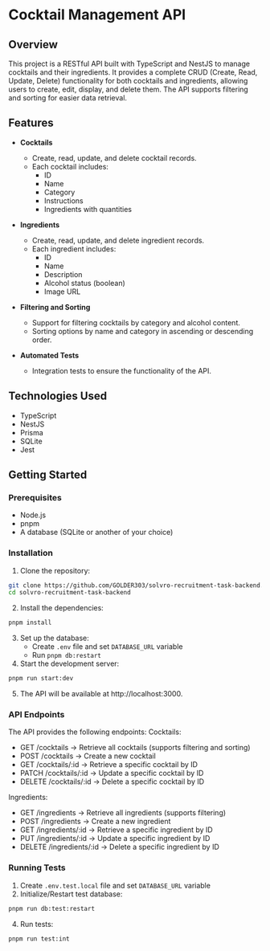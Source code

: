 # Cocktail Management API

## Overview

This project is a RESTful API built with TypeScript and NestJS to manage cocktails and their ingredients. It provides a complete CRUD (Create, Read, Update, Delete) functionality for both cocktails and ingredients, allowing users to create, edit, display, and delete them. The API supports filtering and sorting for easier data retrieval.

## Features

- **Cocktails**
  - Create, read, update, and delete cocktail records.
  - Each cocktail includes:
    - ID
    - Name
    - Category
    - Instructions
    - Ingredients with quantities

- **Ingredients**
  - Create, read, update, and delete ingredient records.
  - Each ingredient includes:
    - ID
    - Name
    - Description
    - Alcohol status (boolean)
    - Image URL

- **Filtering and Sorting**
  - Support for filtering cocktails by category and alcohol content.
  - Sorting options by name and category in ascending or descending order.

- **Automated Tests**
  - Integration tests to ensure the functionality of the API.

## Technologies Used

- TypeScript
- NestJS
- Prisma
- SQLite
- Jest

## Getting Started

### Prerequisites

- Node.js
- pnpm
- A database (SQLite or another of your choice)

### Installation
1. Clone the repository:
```bash
git clone https://github.com/GOLDER303/solvro-recruitment-task-backend.git
cd solvro-recruitment-task-backend
```
2. Install the dependencies:
```bash
pnpm install
```
3. Set up the database:
	- Create `.env` file and set `DATABASE_URL` variable
	- Run `pnpm db:restart`
4. Start the development server:
```bash
pnpm run start:dev
```
5. The API will be available at http://localhost:3000.

### API Endpoints

The API provides the following endpoints:
Cocktails:
- GET /cocktails -> Retrieve all cocktails (supports filtering and sorting)
- POST /cocktails -> Create a new cocktail
- GET /cocktails/:id -> Retrieve a specific cocktail by ID
- PATCH /cocktails/:id -> Update a specific cocktail by ID
- DELETE /cocktails/:id -> Delete a specific cocktail by ID

Ingredients:
- GET /ingredients -> Retrieve all ingredients (supports filtering)
- POST /ingredients -> Create a new ingredient
- GET /ingredients/:id -> Retrieve a specific ingredient by ID
- PUT /ingredients/:id -> Update a specific ingredient by ID
- DELETE /ingredients/:id -> Delete a specific ingredient by ID

### Running Tests
1. Create `.env.test.local` file and set `DATABASE_URL` variable
3. Initialize/Restart test database:
``` bash
pnpm run db:test:restart
```
4. Run tests:
```bash
pnpm run test:int
```
